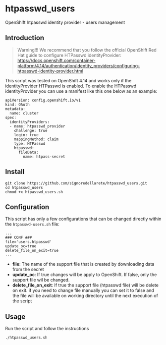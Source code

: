 # htpasswd_users
OpenShift htpasswd identity provider - users management

## Introduction
> Warning!!!
We recommend that you follow the official OpenShift Red Hat guide to configure HTPasswd identityProvider:
https://docs.openshift.com/container-platform/4.14/authentication/identity_providers/configuring-htpasswd-identity-provider.html

This script was tested on OpenShift 4.14 and works only if the identityProvider HTPasswd is enabled.
To enable the HTPasswd identityProvider you can use a manifest like this one below as an example:
```
apiVersion: config.openshift.io/v1
kind: OAuth
metadata:
  name: cluster
spec:
  identityProviders:
  - name: htpasswd_provider
    challenge: true
    login: true
    mappingMethod: claim
    type: HTPasswd
    htpasswd:
      fileData:
        name: htpass-secret
```

## Install
```
git clone https://github.com/signoredellarete/htpasswd_users.git
cd htpasswd_users
chmod +x htpasswd_users.sh
```

## Configuration
This script has only a few configurations that can be changed directly within the `htpasswd-users.sh` file:
```
...
### CONF ###
file='users.htpasswd'
update_oc=true
delete_file_on_exit=true 
...
```
- **file**: The name of the support file that is created by downloading data from the secret
- **update_oc**: If true changes will be apply to OpenShift. If false, only the support file wil be changed.
- **delete_file_on_exit**: If true the support file (htpasswd file) will be delete on exit. if you need to change file manually you can set it to false and the file will be available on working directory until the next execution of the script

## Usage
Run the script and follow the instructions
```
./htpasswd_users.sh
```
